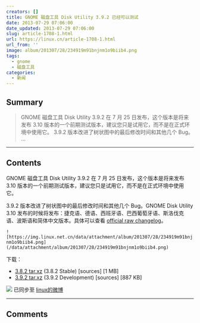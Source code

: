 ```yaml
---
creators: []
title: GNOME 磁盘工具 Disk Utility 3.9.2 已经可以测试
date: 2013-07-29 07:06:00
date_updated: 2013-07-29 07:06:00
slug: article-1708-1.html
url: https://linux.cn/article-1708-1.html
url_from: ''
image: album/201307/28/234919m91bnjnm1o9biib4.png
tags:
  - gnome
  - 磁盘工具
categories:
  - 新闻
---
```


## Summary

> GNOME 磁盘工具 Disk Utility 3.9.2 在 7 月 25 日发布，这个版本是将来发布 3.10 版本的一个前期测试版本，建议您只是试用它，而不是在正式环境中使用它。
> 3.9.2 版本改进了树状图中的最后修改时间和其他几个 Bug。 ...

***

<!-- more -->

## Contents

GNOME 磁盘工具 Disk Utility 3.9.2 在 7 月 25 日发布，这个版本是将来发布 3.10 版本的一个前期测试版本，建议您只是试用它，而不是在正式环境中使用它。

3.9.2 版本改进了树状图中的最后修改时间和其他几个 Bug。GNOME Disk Utility 3.10 发布的时候将发布：捷克语、德语、西班牙语、巴西葡萄牙语、斯洛伐克语、波斯语和简体中文版本。具体可以查看 [official raw changelog](http://ftp.acc.umu.se/pub/GNOME/sources/baobab/3.9/baobab-3.9.2.news)。

`![https://img.linux.net.cn/data/attachment/album/201307/28/234919m91bnjnm1o9biib4.png](/data/attachment/album/201307/28/234919m91bnjnm1o9biib4.png)`

下载：

* [3.8.2 tar.xz](http://ftp.acc.umu.se/pub/GNOME/sources/baobab/3.8/baobab-3.8.2.tar.xz) (3.8.2 Stable) [sources] [1 MB]
* [3.9.2 tar.xz](http://ftp.acc.umu.se/pub/GNOME/sources/baobab/3.9/baobab-3.9.2.tar.xz) (3.9.2 Development) [sources] [887 KB]

![](https://img.linux.net.cn/xwb/images/bgimg/icon_logo.png) 已同步至 [linux的微博](http://weibo.com/1772191555)

***

## Comments
